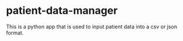 # patient-data-manager
This is a python app that is used to input patient data into a csv or json format.
